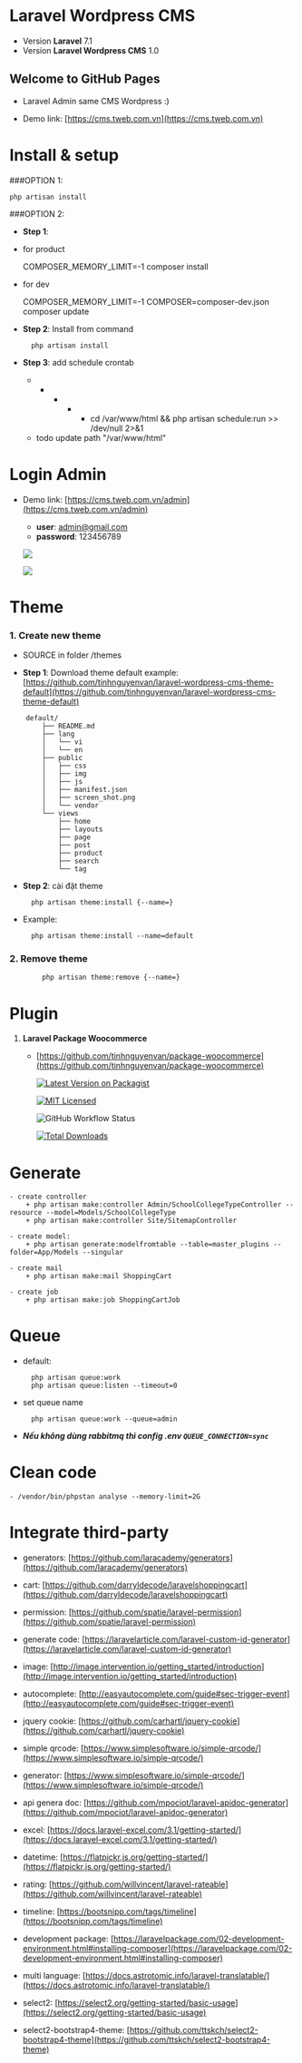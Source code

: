# Laravel Wordpress CMS
- Version **Laravel** 7.1
- Version **Laravel Wordpress CMS** 1.0


## Welcome to GitHub Pages

- Laravel Admin same CMS Wordpress :)

- Demo link: [https://cms.tweb.com.vn](https://cms.tweb.com.vn)


# Install & setup

###OPTION 1:
  
  	php artisan install

###OPTION 2:

- **Step 1**:

+ for product
	

	COMPOSER_MEMORY_LIMIT=-1 composer install
	

+ for dev


	COMPOSER_MEMORY_LIMIT=-1 COMPOSER=composer-dev.json composer update


- **Step 2**: Install from command

		php artisan install

- **Step 3**: add schedule crontab

    * * * * * cd /var/www/html && php artisan schedule:run >> /dev/null 2>&1
	
	- todo update path "/var/www/html"

# Login Admin

- Demo link: [https://cms.tweb.com.vn/admin](https://cms.tweb.com.vn/admin)
    - **user**: admin@gmail.com
    - **password**: 123456789

	![](https://user-images.githubusercontent.com/6789649/101598079-32c8f400-3a2a-11eb-82e9-29b1c227ba81.png)

	![](https://user-images.githubusercontent.com/6789649/101597906-eb426800-3a29-11eb-931c-4a7e4c7e55a4.png)

# Theme

### 1. Create new theme

- SOURCE in folder /themes
  
- **Step 1**: Download theme default example: [https://github.com/tinhnguyenvan/laravel-wordpress-cms-theme-default](https://github.com/tinhnguyenvan/laravel-wordpress-cms-theme-default)

```
	default/
        ├── README.md
        ├── lang
        │   └── vi
        │   └── en
        ├── public
        │   ├── css
        │   ├── img
        │   ├── js
        │   ├── manifest.json
        │   ├── screen_shot.png
        │   └── vendor
        └── views
            ├── home
            ├── layouts
            ├── page
            ├── post
            ├── product
            ├── search
            └── tag
```

- **Step 2**: cài đặt theme

		php artisan theme:install {--name=}

- Example:
  
		php artisan theme:install --name=default

### 2. Remove theme

	    	php artisan theme:remove {--name=}


# Plugin

1. **Laravel Package Woocommerce**

	- [https://github.com/tinhnguyenvan/package-woocommerce](https://github.com/tinhnguyenvan/package-woocommerce)

		[![Latest Version on Packagist](https://img.shields.io/packagist/v/tinhphp/woocommerce.svg?style=flat-square)](https://packagist.org/packages/tinhphp/woocommerce)
		
		[![MIT Licensed](https://img.shields.io/badge/license-MIT-brightgreen.svg?style=flat-square)](LICENSE.md)
		
		![GitHub Workflow Status](https://img.shields.io/github/workflow/status/tinhphp/woocommerce/run-tests?label=tests)
		
		[![Total Downloads](https://img.shields.io/packagist/dt/tinhphp/woocommerce.svg?style=flat-square)](https://packagist.org/packages/tinhphp/woocommerce)


# Generate
    - create controller
        + php artisan make:controller Admin/SchoolCollegeTypeController --resource --model=Models/SchoolCollegeType
        + php artisan make:controller Site/SitemapController

    - create model:
        + php artisan generate:modelfromtable --table=master_plugins --folder=App/Models --singular

    - create mail
        + php artisan make:mail ShoppingCart

    - create job
        + php artisan make:job ShoppingCartJob

# Queue

- default:

    	php artisan queue:work
    	php artisan queue:listen --timeout=0

- set queue name

    	php artisan queue:work --queue=admin

- ***Nếu không dùng rabbitmq thì config .env `QUEUE_CONNECTION=sync`***

# Clean code

    - /vendor/bin/phpstan analyse --memory-limit=2G


# Integrate third-party
- generators: [https://github.com/laracademy/generators](https://github.com/laracademy/generators)

- cart: [https://github.com/darryldecode/laravelshoppingcart](https://github.com/darryldecode/laravelshoppingcart)

- permission: [https://github.com/spatie/laravel-permission](https://github.com/spatie/laravel-permission)

- generate code: [https://laravelarticle.com/laravel-custom-id-generator](https://laravelarticle.com/laravel-custom-id-generator)

- image: [http://image.intervention.io/getting_started/introduction](http://image.intervention.io/getting_started/introduction)

- autocomplete: [http://easyautocomplete.com/guide#sec-trigger-event](http://easyautocomplete.com/guide#sec-trigger-event)

- jquery cookie: [https://github.com/carhartl/jquery-cookie](https://github.com/carhartl/jquery-cookie)

- simple qrcode: [https://www.simplesoftware.io/simple-qrcode/](https://www.simplesoftware.io/simple-qrcode/)

- generator: [https://www.simplesoftware.io/simple-qrcode/](https://www.simplesoftware.io/simple-qrcode/)

- api genera doc: [https://github.com/mpociot/laravel-apidoc-generator](https://github.com/mpociot/laravel-apidoc-generator)

- excel: [https://docs.laravel-excel.com/3.1/getting-started/](https://docs.laravel-excel.com/3.1/getting-started/)

- datetime: [https://flatpickr.js.org/getting-started/](https://flatpickr.js.org/getting-started/)

- rating: [https://github.com/willvincent/laravel-rateable](https://github.com/willvincent/laravel-rateable)

- timeline: [https://bootsnipp.com/tags/timeline](https://bootsnipp.com/tags/timeline)

- development package: [https://laravelpackage.com/02-development-environment.html#installing-composer](https://laravelpackage.com/02-development-environment.html#installing-composer)

- multi language: [https://docs.astrotomic.info/laravel-translatable/](https://docs.astrotomic.info/laravel-translatable/)

- select2: [https://select2.org/getting-started/basic-usage](https://select2.org/getting-started/basic-usage)

- select2-bootstrap4-theme: [https://github.com/ttskch/select2-bootstrap4-theme](https://github.com/ttskch/select2-bootstrap4-theme)
